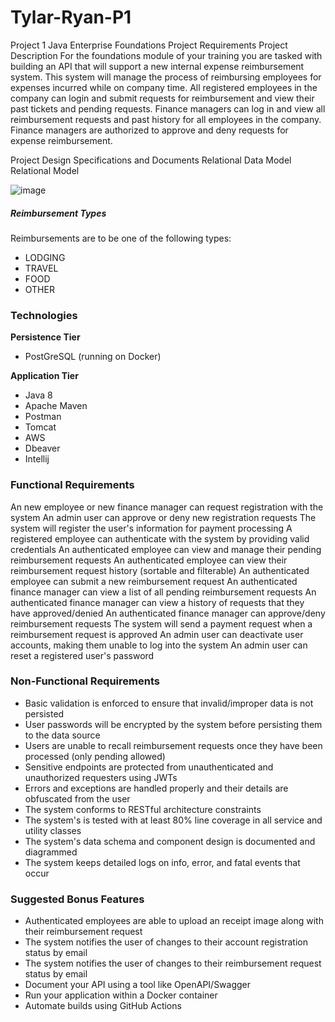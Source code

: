 # Tylar-Ryan-P1
Project 1
Java Enterprise Foundations Project Requirements
Project Description
For the foundations module of your training you are tasked with building an API that will support a new internal expense reimbursement system. This system will manage the process of reimbursing employees for expenses incurred while on company time. All registered employees in the company can login and submit requests for reimbursement and view their past tickets and pending requests. Finance managers can log in and view all reimbursement requests and past history for all employees in the company. Finance managers are authorized to approve and deny requests for expense reimbursement.

Project Design Specifications and Documents
Relational Data Model
Relational Model

![image](https://user-images.githubusercontent.com/79468669/173850810-a2584a45-7af8-4a2c-8e2e-8b8350c4318c.png)


##### Reimbursement Types
Reimbursements are to be one of the following types:
- LODGING
- TRAVEL
- FOOD
- OTHER


### Technologies

**Persistence Tier**
- PostGreSQL (running on Docker)

**Application Tier**
- Java 8
- Apache Maven
- Postman
- Tomcat
- AWS
- Dbeaver
- Intellij


### Functional Requirements

An new employee or new finance manager can request registration with the system
An admin user can approve or deny new registration requests
The system will register the user's information for payment processing
A registered employee can authenticate with the system by providing valid credentials
An authenticated employee can view and manage their pending reimbursement requests
An authenticated employee can view their reimbursement request history (sortable and filterable)
An authenticated employee can submit a new reimbursement request
An authenticated finance manager can view a list of all pending reimbursement requests
An authenticated finance manager can view a history of requests that they have approved/denied
An authenticated finance manager can approve/deny reimbursement requests
The system will send a payment request when a reimbursement request is approved
An admin user can deactivate user accounts, making them unable to log into the system
An admin user can reset a registered user's password
### Non-Functional Requirements

- Basic validation is enforced to ensure that invalid/improper data is not persisted
- User passwords will be encrypted by the system before persisting them to the data source
- Users are unable to recall reimbursement requests once they have been processed (only pending allowed)
- Sensitive endpoints are protected from unauthenticated and unauthorized requesters using JWTs
- Errors and exceptions are handled properly and their details are obfuscated from the user
- The system conforms to RESTful architecture constraints
- The system's is tested with at least 80% line coverage in all service and utility classes
- The system's data schema and component design is documented and diagrammed
- The system keeps detailed logs on info, error, and fatal events that occur

### Suggested Bonus Features
- Authenticated employees are able to upload an receipt image along with their reimbursement request
- The system notifies the user of changes to their account registration status by email
- The system notifies the user of changes to their reimbursement request status by email
- Document your API using a tool like OpenAPI/Swagger
- Run your application within a Docker container
- Automate builds using GitHub Actions
